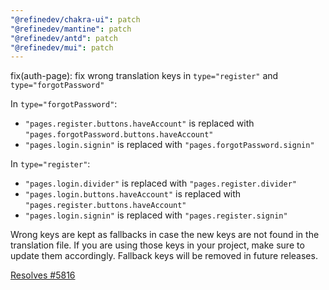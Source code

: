 ```yaml
---
"@refinedev/chakra-ui": patch
"@refinedev/mantine": patch
"@refinedev/antd": patch
"@refinedev/mui": patch
---
```


fix(auth-page): fix wrong translation keys in `type="register"` and `type="forgotPassword"`

In `type="forgotPassword"`:

- `"pages.register.buttons.haveAccount"` is replaced with `"pages.forgotPassword.buttons.haveAccount"`
- `"pages.login.signin"` is replaced with `"pages.forgotPassword.signin"`

In `type="register"`:

- `"pages.login.divider"` is replaced with `"pages.register.divider"`
- `"pages.login.buttons.haveAccount"` is replaced with `"pages.register.buttons.haveAccount"`
- `"pages.login.signin"` is replaced with `"pages.register.signin"`

Wrong keys are kept as fallbacks in case the new keys are not found in the translation file. If you are using those keys in your project, make sure to update them accordingly. Fallback keys will be removed in future releases.

[Resolves #5816](https://github.com/refinedev/refine/issues/5816)

